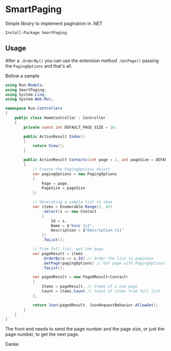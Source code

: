 # SmartPaging
Simple library to implement pagination in .NET

```
Install-Package SmartPaging
```  

## Usage

After a `.OrderBy()` you can use the extension method `.GetPage()` passing the `PagingOptions` and that's all.  
  
Bellow a sample  

```csharp
using Run.Models;
using SmartPaging;
using System.Linq;
using System.Web.Mvc;

namespace Run.Controllers
{
    public class HomeController : Controller
    {
        private const int DEFAULT_PAGE_SIZE = 10;

        public ActionResult Index()
        {
            return View();
        }

        public ActionResult Contacts(int page = 1, int pageSize = DEFAULT_PAGE_SIZE)
        {
            // Create the PagingOptions object
            var pagingOptions = new PagingOptions
            {
                Page = page,
                PageSize = pageSize
            };

            // Generating a sample list to show
            var items = Enumerable.Range(1, 42)
                .Select(s => new Contact
                {
                    Id = s,
                    Name = $"Name {s}",
                    Description = $"Description {s}"
                })
                .ToList();

            // From full list, get the page
            var pageResult = items
                .OrderBy(o => o.Id) // Order the list to paginate
                .GetPage(pagingOptions) // Get page with PagingOptions before created
                .ToList();

            var pagedResult = new PagedResult<Contact>
            {
                Items = pageResult, // Items of a one page
                Count = items.Count // Total of items from full list
            };

            return Json(pagedResult, JsonRequestBehavior.AllowGet);
        }
    }
}
```
  
The front end needs to send the page number and the page size, or just the page number, to get the next page.  
  
Danke   
